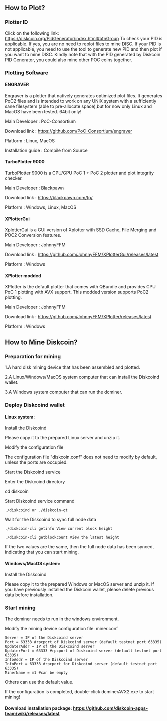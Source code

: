 ## How to Plot?

### Plotter ID
Click on the following link: 
https://diskcoin.org/PidGenerator/index.html#btnGroup 
To check your PID is applicable. If yes, you are no need to replot files to mine DISC. If your PID is not applicable, you need to use the tool to generate new PID and then plot if you want to mine DISC. Kindly note that with the PID generated by Diskcoin PID Generator, you could also mine other POC coins together. 


### Plotting Software

#### ENGRAVER

Engraver is a plotter that natively generates optimized plot files. It generates PoC2 files and is intended to work on any UNIX system with a sufficiently sane filesystem (able to pre-allocate space),but for now only Linux and MacOS have been tested. 64bit only!

Main Developer : PoC-Consortium

Download link : https://github.com/PoC-Consortium/engraver

Platform : Linux, MacOS

Installation guide : Compile from Source


#### TurboPlotter 9000

TurboPlotter 9000 is a CPU/GPU PoC 1 + PoC 2 plotter and plot integrity checker.

Main Developer : Blackpawn

Download link : https://blackpawn.com/tp/

Platform : Windows, Linux, MacOS


#### XPlotterGui

XplotterGui is a GUI version of Xplotter with SSD Cache, File Merging and POC2 Conversion features.

Main Developer : JohnnyFFM

Download link : https://github.com/JohnnyFFM/XPlotterGui/releases/latest

Platform : Windows


#### XPlotter modded
XPlotter is the default plotter that comes with QBundle and provides CPU PoC 1 plotting with AVX support. This modded version supports PoC2 plotting.

Main Developer : JohnnyFFM

Download link : https://github.com/JohnnyFFM/XPlotter/releases/latest

Platform : Windows



## How to Mine Diskcoin?

### Preparation for mining

1.A hard disk mining device that has been assembled and plotted.

2.A Linux/Windows/MacOS system computer that can install the Diskcoind wallet.

3.A Windows system computer that can run the dcminer.



### Deploy Diskcoind wallet

#### Linux system:

Install the Diskcoind

Please copy it to the prepared Linux server and unzip it.

Modify the configuration file

The configuration file "diskcoin.conf" does not need to modify by default, unless the ports are occupied.

Start the Diskcoind service

Enter the Diskcoind directory

cd diskcoin

Start Diskcoind service command

```
./diskcoind or ./diskcoin-qt
```

Wait for the Diskcoind to sync full node data

```
./diskcoin-cli getinfo View current block height

./diskcoin-cli getblockcount View the latest height
```

If the two values are the same, then the full node data has been synced, indicating that you can start mining.


#### Windows/MacOS system:

Install the Diskcoind

Please copy it to the prepared Windows or MacOS server and unzip it. 
If you have previously installed the Diskcoin wallet, please delete previous data before installation.




### Start mining

The dcminer needs to run in the windows environment.

Modify the mining device configuration file: miner.conf


```
Server = IP of the Diskcoind server
Port = 63333 #rpcport of Diskcoind server (default testnet port 63335)
UpdaterAddr = IP of the Diskcoind server 
UpdaterPort = 63333 #rpcport of Diskcoind server (default testnet port 63335)
InfoAddr = IP of the Diskcoind server
InfoPort = 63333 #rpcport for Diskcoind server (default testnet port 63335)
MinerName = m1 #can be empty
```

Others can use the default value.

If the configuration is completed, double-click dcminerAVX2.exe to start mining!


#### Download installation package: https://github.com/diskcoin-apps-team/wiki/releases/latest
